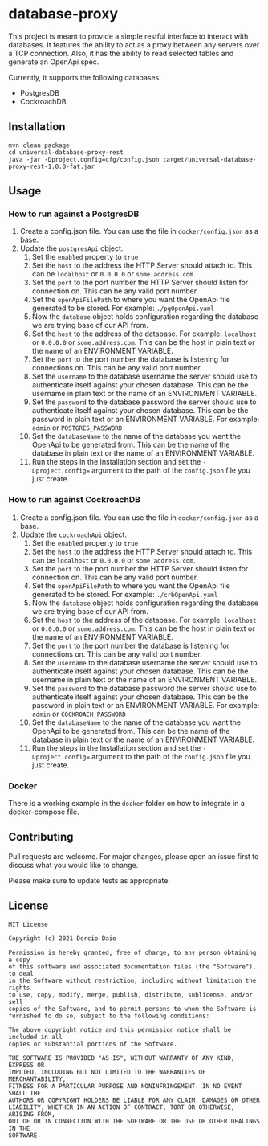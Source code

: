 # database-proxy

This project is meant to provide a simple restful interface to interact with databases. It features the ability to
act as a proxy between any servers over a TCP connection. Also, it has the ability to read selected tables and
generate an OpenApi spec.

Currently, it supports the following databases:

* PostgresDB
* CockroachDB

## Installation

```shell
mvn clean package
cd universal-database-proxy-rest
java -jar -Dproject.config=cfg/config.json target/universal-database-proxy-rest-1.0.0-fat.jar
```

## Usage

### How to run against a PostgresDB

1. Create a config.json file. You can use the file in `docker/config.json` as a base.
2. Update the `postgresApi` object.
    1. Set the `enabled` property to `true`
    2. Set the `host` to the address the HTTP Server should attach to. This can be `localhost` or `0.0.0.0`
       or `some.address.com`.
    3. Set the `port` to the port number the HTTP Server should listen for connection on. This can be any valid port
       number.
    4. Set the `openApiFilePath` to where you want the OpenApi file generated to be stored. For
       example: `./pgOpenApi.yaml`
    5. Now the `database` object holds configuration regarding the database we are trying base of our API from.
    6. Set the `host` to the address of the database. For example: `localhost` or `0.0.0.0` or `some.address.com`. This
       can be the host in plain text or the name of an ENVIRONMENT VARIABLE.
    7. Set the `port` to the port number the database is listening for connections on. This can be any valid port
       number.
    8. Set the `username` to the database username the server should use to authenticate itself against your chosen
       database. This can be the username in plain text or the name of an ENVIRONMENT VARIABLE.
    9. Set the `password` to the database password the server should use to authenticate itself against your chosen
       database. This can be the password in plain text or an ENVIRONMENT VARIABLE. For example: `admin`
       or `POSTGRES_PASSWORD`
    10. Set the `databaseName` to the name of the database you want the OpenApi to be generated from. This can be the
        name of the database in plain text or the name of an ENVIRONMENT VARIABLE.
    11. Run the steps in the Installation section and set the `-Dproject.config=` argument to the path of
        the `config.json` file you just create.

### How to run against CockroachDB

1. Create a config.json file. You can use the file in `docker/config.json` as a base.
2. Update the `cockroachApi` object.
    1. Set the `enabled` property to `true`
    2. Set the `host` to the address the HTTP Server should attach to. This can be `localhost` or `0.0.0.0`
       or `some.address.com`.
    3. Set the `port` to the port number the HTTP Server should listen for connection on. This can be any valid port
       number.
    4. Set the `openApiFilePath` to where you want the OpenApi file generated to be stored. For
       example: `./crbOpenApi.yaml`
    5. Now the `database` object holds configuration regarding the database we are trying base of our API from.
    6. Set the `host` to the address of the database. For example: `localhost` or `0.0.0.0` or `some.address.com`. This
       can be the host in plain text or the name of an ENVIRONMENT VARIABLE.
    7. Set the `port` to the port number the database is listening for connections on. This can be any valid port
       number.
    8. Set the `username` to the database username the server should use to authenticate itself against your chosen
       database. This can be the username in plain text or the name of an ENVIRONMENT VARIABLE.
    9. Set the `password` to the database password the server should use to authenticate itself against your chosen
       database. This can be the password in plain text or an ENVIRONMENT VARIABLE. For example: `admin`
       or `COCKROACH_PASSWORD`
    10. Set the `databaseName` to the name of the database you want the OpenApi to be generated from. This can be the
        name of the database in plain text or the name of an ENVIRONMENT VARIABLE.
    11. Run the steps in the Installation section and set the `-Dproject.config=` argument to the path of
        the `config.json` file you just create.

### Docker

There is a working example in the `docker` folder on how to integrate in a docker-compose file.

## Contributing

Pull requests are welcome. For major changes, please open an issue first to discuss what you would like to change.

Please make sure to update tests as appropriate.

## License

```text
MIT License

Copyright (c) 2021 Dercio Daio

Permission is hereby granted, free of charge, to any person obtaining a copy
of this software and associated documentation files (the "Software"), to deal
in the Software without restriction, including without limitation the rights
to use, copy, modify, merge, publish, distribute, sublicense, and/or sell
copies of the Software, and to permit persons to whom the Software is
furnished to do so, subject to the following conditions:

The above copyright notice and this permission notice shall be included in all
copies or substantial portions of the Software.

THE SOFTWARE IS PROVIDED "AS IS", WITHOUT WARRANTY OF ANY KIND, EXPRESS OR
IMPLIED, INCLUDING BUT NOT LIMITED TO THE WARRANTIES OF MERCHANTABILITY,
FITNESS FOR A PARTICULAR PURPOSE AND NONINFRINGEMENT. IN NO EVENT SHALL THE
AUTHORS OR COPYRIGHT HOLDERS BE LIABLE FOR ANY CLAIM, DAMAGES OR OTHER
LIABILITY, WHETHER IN AN ACTION OF CONTRACT, TORT OR OTHERWISE, ARISING FROM,
OUT OF OR IN CONNECTION WITH THE SOFTWARE OR THE USE OR OTHER DEALINGS IN THE
SOFTWARE.
```

